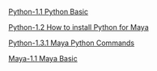 [Python-1.1 Python Basic](Python/1.1%20Python%20basic.md)

[Python-1.2 How to install Python for Maya](Python/1.2%20How%20to%20install%20Python%20for%20Maya.md)

[Python-1.3.1 Maya Python Commands](Python/1.3.1%20Maya%20Python%20Commands.md)

[Maya-1.1 Maya Basic](Maya/1.1%20Maya%20Basic.md)